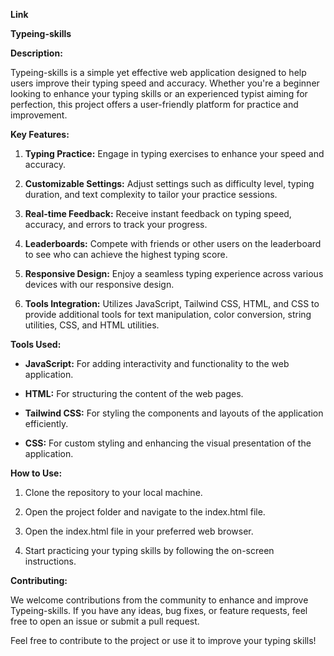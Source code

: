 **Link** 

**Typeing-skills**

**Description:**

Typeing-skills is a simple yet effective web application designed to help users improve their typing speed and accuracy. Whether you're a beginner looking to enhance your typing skills or an experienced typist aiming for perfection, this project offers a user-friendly platform for practice and improvement.

**Key Features:**

1. **Typing Practice:** Engage in typing exercises to enhance your speed and accuracy.
   
2. **Customizable Settings:** Adjust settings such as difficulty level, typing duration, and text complexity to tailor your practice sessions.

3. **Real-time Feedback:** Receive instant feedback on typing speed, accuracy, and errors to track your progress.

4. **Leaderboards:** Compete with friends or other users on the leaderboard to see who can achieve the highest typing score.

5. **Responsive Design:** Enjoy a seamless typing experience across various devices with our responsive design.

6. **Tools Integration:** Utilizes JavaScript, Tailwind CSS, HTML, and CSS to provide additional tools for text manipulation, color conversion, string utilities, CSS, and HTML utilities.

**Tools Used:**

- **JavaScript:** For adding interactivity and functionality to the web application.
  
- **HTML:** For structuring the content of the web pages.
  
- **Tailwind CSS:** For styling the components and layouts of the application efficiently.
  
- **CSS:** For custom styling and enhancing the visual presentation of the application.

**How to Use:**

1. Clone the repository to your local machine.
   
2. Open the project folder and navigate to the index.html file.
   
3. Open the index.html file in your preferred web browser.
   
4. Start practicing your typing skills by following the on-screen instructions.

**Contributing:**

We welcome contributions from the community to enhance and improve Typeing-skills. If you have any ideas, bug fixes, or feature requests, feel free to open an issue or submit a pull request.

Feel free to contribute to the project or use it to improve your typing skills!
